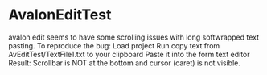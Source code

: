 # AvalonEditTest
avalon edit seems to have some scrolling issues with long softwrapped text pasting.
To reproduce the bug:
Load project
Run
copy text from AvEditTest/TextFile1.txt to your clipboard
Paste it into the form text editor
Result: Scrollbar is NOT at the bottom and cursor (caret) is not visible.

